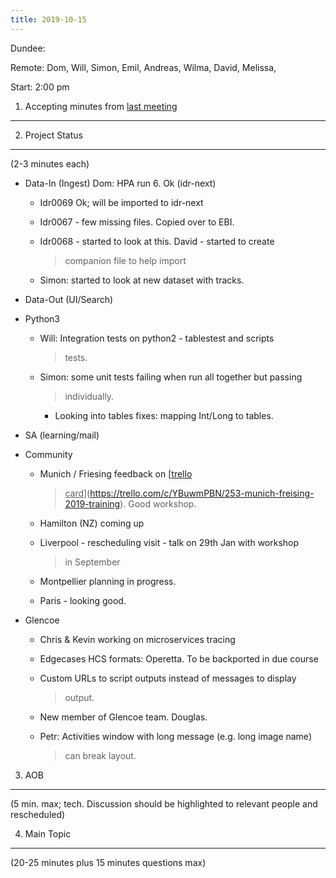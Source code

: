 ```yaml
---
title: 2019-10-15
---
```


Dundee:

Remote: Dom, Will, Simon, Emil, Andreas, Wilma, David, Melissa,

Start: 2:00 pm

1. Accepting minutes from [<u>last meeting</u>](https://docs.google.com/document/d/15CcIlb1UMjTK7rMai1jZWy4WyHgsSL7UC_FMQpBIBOU/edit)
-------------------------------------------------------------------------------------------------------------------------------------

2. Project Status
-----------------

(2-3 minutes each)

-   Data-In (Ingest) Dom: HPA run 6. Ok (idr-next)

    -   Idr0069 Ok; will be imported to idr-next

    -   Idr0067 - few missing files. Copied over to EBI.

    -   Idr0068 - started to look at this. David - started to create
        > companion file to help import

    -   Simon: started to look at new dataset with tracks.

-   Data-Out (UI/Search)

-   Python3

    -   Will: Integration tests on python2 - tablestest and scripts
        > tests.

    -   Simon: some unit tests failing when run all together but passing
        > individually.

        -   Looking into tables fixes: mapping Int/Long to tables.

-   SA (learning/mail)

-   Community

    -   Munich / Friesing feedback on [<u>trello
        > card</u>](https://trello.com/c/YBuwmPBN/253-munich-freising-2019-training).
        > Good workshop.

    -   Hamilton (NZ) coming up

    -   Liverpool - rescheduling visit - talk on 29th Jan with workshop
        > in September

    -   Montpellier planning in progress.

    -   Paris - looking good.

-   Glencoe

    -   Chris & Kevin working on microservices tracing

    -   Edgecases HCS formats: Operetta. To be backported in due course

    -   Custom URLs to script outputs instead of messages to display
        > output.

    -   New member of Glencoe team. Douglas.

    -   Petr: Activities window with long message (e.g. long image name)
        > can break layout.

3. AOB
------

(5 min. max; tech. Discussion should be highlighted to relevant people
and rescheduled)

4. Main Topic
-------------

(20-25 minutes plus 15 minutes questions max)
